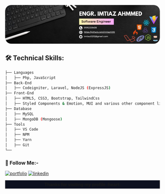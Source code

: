 <img src="./imtiaz.jpg" style="width: 100vw;border-radius: 20px" />


## 🛠️ Technical Skills:

```bash
├── Languages
│   ├── Php, JavaScript
├── Back-End
│   ├── Codeigniter, Laravel, NodeJS (ExpressJS)
├── Front-End
│   ├── HTML5, CSS3, Bootstrap, TailwindCss
│   ├── Styled Components & Emotion, MUI and various other component libraries.
├── Database
│   ├── MySQL
│   ├── MongoDB (Mongoose)
├── Tools
│   ├── VS Code
│   ├── NPM
│   ├── Yarn
│   ├── Git
└──
```

### 🔗 Follow Me:-

[![portfolio](https://img.shields.io/badge/my_portfolio-000?style=for-the-badge&logo=ko-fi&logoColor=white)](https://www.linkedin.com/in/imtiaz-ahammed-23069b179/)
[![linkedin](https://img.shields.io/badge/linkedin-0A66C2?style=for-the-badge&logo=linkedin&logoColor=white)](https://www.linkedin.com/in/imtiaz-ahammed-23069b179/)

<p style="text-align: center!important;background: #0D1120;padding: 5px;font-weight:bold">Thanks for visiting my profile :heart:</p>
